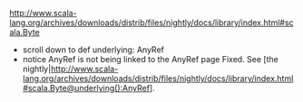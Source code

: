 http://www.scala-lang.org/archives/downloads/distrib/files/nightly/docs/library/index.html#scala.Byte
 - scroll down to def underlying: AnyRef
 - notice AnyRef is not being linked to the AnyRef page
Fixed. See [the nightly|http://www.scala-lang.org/archives/downloads/distrib/files/nightly/docs/library/index.html#scala.Byte@underlying():AnyRef].
